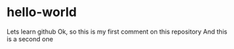 # hello-world
Lets learn github
Ok, so this is my first comment on this repository
And this is a second one
